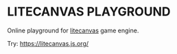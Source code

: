 # LITECANVAS PLAYGROUND

Online playground for [litecanvas](https://github.com/litecanvas/engine) game engine.

Try: https://litecanvas.js.org/
